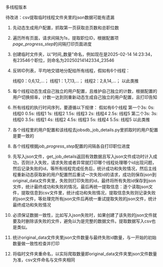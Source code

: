 多线程版本

待改进：csv提取临时线程文件夹里的json数据可能有遗漏

1. 先动态生成用户配置，抓取第一页获取总页数和总职位数

2. 遍历所有页面，请求间隔为1s，提取职位ID，根据配置项*page_progress_step*的间隔打印页面进度

3. 创建临时文件夹，以“时间_数量”命名，例如现在是2025-02-14 14:23:34，有23546个职位，则命名为20250214142334_23546

4. 反转ID列表，平均地交错地分配给所有线程，假如有6个线程：

   线程0：0,6,12,...；
   线程1：1,7,13,...；
   线程2：2,8,14,...；
   以此类推

5. 每个线程动态生成自己独立的用户配置，且维护自己独立的计数，根据配置的用户切换频率，计数一达到则重新动态生成自己独立的用户配置，且打印告知

6. 所有线程的执行时间序列，要遵循以下规律：
   假如有6个线程
   第一个3s:
   0s: 线程0
   0.5s: 线程1
   1s: 线程2
   1.5s: 线程3
   2s: 线程4
   2.5s: 线程5
   第二个3s:
   3s: 线程0
   3.5s: 线程1
   4s: 线程2
   4.5s: 线程3
   5s: 线程4
   5.5s: 线程5
   以此类推

7. 各个线程里的用户配置和该线程去jobsdb_job_details.py里抓取时的用户配置是要一致的

8. 各个线程根据*job_progress_step*配置的间隔各自打印职位进度

9. 先写入json文件，get_job_details返回有效数据且写入json文件成功时计入成功，否则计入失败，请求失败或者异常就打印哪个线程处理哪个id出现问题，然后记录失败的id，等所有线程完成任务后，统计成功和失败情况，然后主线程重新动态获取新的用户配置然后重试一次失败id的请求，成功则保存json到original_data文件夹里，失败则打印失败的id，最终将所有失败id保存到json文件，统计最终成功和失败的情况。最后再统一提取信息：逐个读取json文件，提取信息到csv文件里，统计成功和失败情况，提取信息失败则记录失败的json文件，等处理完所有json文件后再统一重试提取失败的json文件，统计最终成功和失败情况

10. 必须保证数据一致性，比如写入json失败时，如果创建了该失败的json文件就要及时删除该失败的文件，避免以为是完整的数据文件。提取数据写入csv也是类似。

11. 统计original_data文件夹里json文件数量与最终失败id数量，与一开始的初始数量做一致性检查并打印

12. 将临时文件夹重命名，以实际爬取数量即original_data文件夹里json文件数量为准，csv文件命名与文件夹相同